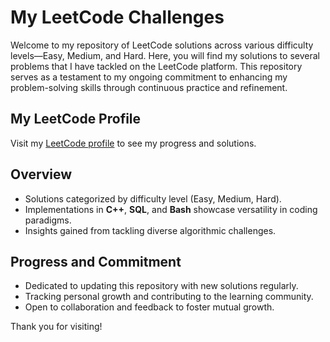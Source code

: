 # My LeetCode Challenges

Welcome to my repository of LeetCode solutions across various difficulty levels—Easy, Medium, and Hard. Here, you will find my solutions to several problems that I have tackled on the LeetCode platform. This repository serves as a testament to my ongoing commitment to enhancing my problem-solving skills through continuous practice and refinement.

## My LeetCode Profile

Visit my [LeetCode profile](https://leetcode.com/u/younushossainahsan/) to see my progress and solutions.

## Overview

- Solutions categorized by difficulty level (Easy, Medium, Hard).
- Implementations in **C++**, **SQL**, and **Bash** showcase versatility in coding paradigms.
- Insights gained from tackling diverse algorithmic challenges.

## Progress and Commitment

- Dedicated to updating this repository with new solutions regularly.
- Tracking personal growth and contributing to the learning community.
- Open to collaboration and feedback to foster mutual growth.

Thank you for visiting!
